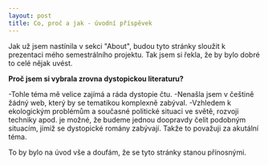 ```yaml
---
layout: post
title: Co, proč a jak - úvodní příspěvek
---
```


Jak už jsem nastínila v sekci "About", budou tyto stránky sloužit k prezentaci mého semestrálního projektu.
Tak jsem si řekla, že by bylo dobré to celé nějak uvést.

**Proč jsem si vybrala zrovna dystopickou literaturu?**

-Tohle téma mě velice zajímá a ráda dystopie čtu.
-Nenašla jsem v češtině žádný web, který by se tematikou komplexně zabýval.
-Vzhledem k ekologickým problémům a současné politické situaci ve světě, rozvoji techniky apod. je možné, že budeme jednou doopravdy čelit podobným situacím, jimiž se dystopické romány zabývají. Takže to považuji za akutální téma. 

To by bylo na úvod vše a doufám, že se tyto stránky stanou přínosnými. 
